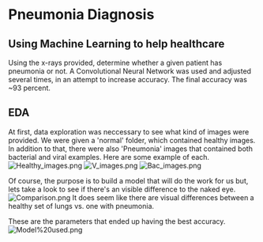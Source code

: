 # Pneumonia Diagnosis

## Using Machine Learning to help healthcare
Using the x-rays provided, determine whether a given patient has pneumonia or not.
A Convolutional Neural Network was used and adjusted several times, in an attempt to increase accuracy.
The final accuracy was ~93 percent.

## EDA
At first, data exploration was neccessary to see what kind of images were provided. 
We were given a 'normal' folder, which contained healthy images. In addition to that, there were also 'Pneumonia' images that contained both bacterial and viral examples. 
Here are some example of each.
![Healthy_images.png](attachment:Healthy_images.png)
![V_images.png](attachment:V_images.png)
![Bac_images.png](attachment:Bac_images.png)

Of course, the purpose is to build a model that will do the work for us but, lets take a look to see if there's an visible difference to the naked eye.
![Comparison.png](attachment:Comparison.png)
It does seem like there are visual differences between a healthy set of lungs vs. one with pneumonia.

These are the parameters that ended up having the best accuracy.
![Model%20used.png](attachment:Model%20used.png)


```python

```
